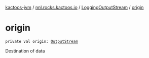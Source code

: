 [kactoos-jvm](../../index.md) / [nnl.rocks.kactoos.io](../index.md) / [LoggingOutputStream](index.md) / [origin](./origin.md)

# origin

`private val origin: `[`OutputStream`](http://docs.oracle.com/javase/8/docs/api/java/io/OutputStream.html)

Destination of data

